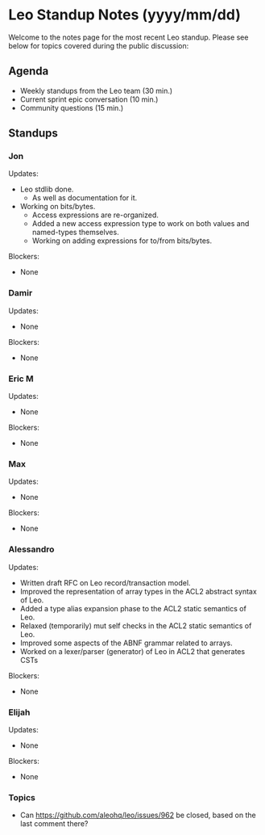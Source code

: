 # Leo Standup Notes (yyyy/mm/dd)

Welcome to the notes page for the most recent Leo standup. Please see below for topics covered during the public discussion:

## Agenda

* Weekly standups from the Leo team (30 min.)
* Current sprint epic conversation (10 min.)
* Community questions (15 min.)

## Standups

### Jon

Updates:

* Leo stdlib done.
  * As well as documentation for it.
* Working on bits/bytes.
  * Access expressions are re-organized.
  * Added a new access expression type to work on both values and named-types themselves.
  * Working on adding expressions for to/from bits/bytes.

Blockers:

* None

### Damir

Updates:

* None

Blockers:

* None

### Eric M

Updates:

* None

Blockers:

* None

### Max

Updates:

* None

Blockers:

* None

### Alessandro

Updates:

* Written draft RFC on Leo record/transaction model.
* Improved the representation of array types in the ACL2 abstract syntax of Leo.
* Added a type alias expansion phase to the ACL2 static semantics of Leo.
* Relaxed (temporarily) mut self checks in the ACL2 static semantics of Leo.
* Improved some aspects of the ABNF grammar related to arrays.
* Worked on a lexer/parser (generator) of Leo in ACL2 that generates CSTs

Blockers:

* None

### Elijah

Updates:

* None

Blockers:

* None

### Topics

* Can https://github.com/aleohq/leo/issues/962 be closed, based on the last comment there?
